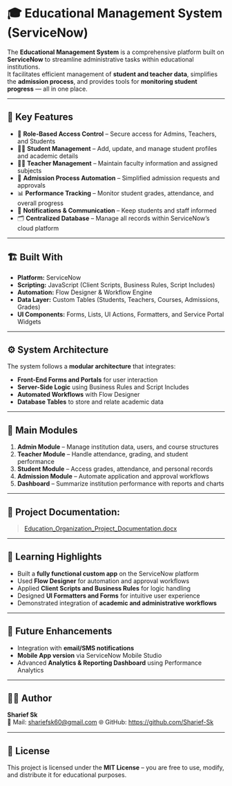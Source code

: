 # 🎓 Educational Management System (ServiceNow)

The **Educational Management System** is a comprehensive platform built on **ServiceNow** to streamline administrative tasks within educational institutions.  
It facilitates efficient management of **student and teacher data**, simplifies the **admission process**, and provides tools for **monitoring student progress** — all in one place.

---

## 🚀 Key Features

- 🔐 **Role-Based Access Control** – Secure access for Admins, Teachers, and Students  
- 🧑‍🎓 **Student Management** – Add, update, and manage student profiles and academic details  
- 👩‍🏫 **Teacher Management** – Maintain faculty information and assigned subjects  
- 📝 **Admission Process Automation** – Simplified admission requests and approvals  
- 📊 **Performance Tracking** – Monitor student grades, attendance, and overall progress  
- 💬 **Notifications & Communication** – Keep students and staff informed  
- 🗂️ **Centralized Database** – Manage all records within ServiceNow’s cloud platform  

---

## 🏗️ Built With

- **Platform:** ServiceNow  
- **Scripting:** JavaScript (Client Scripts, Business Rules, Script Includes)  
- **Automation:** Flow Designer & Workflow Engine  
- **Data Layer:** Custom Tables (Students, Teachers, Courses, Admissions, Grades)  
- **UI Components:** Forms, Lists, UI Actions, Formatters, and Service Portal Widgets  

---

## ⚙️ System Architecture

The system follows a **modular architecture** that integrates:
- **Front-End Forms and Portals** for user interaction  
- **Server-Side Logic** using Business Rules and Script Includes  
- **Automated Workflows** with Flow Designer  
- **Database Tables** to store and relate academic data  

---

## 📂 Main Modules

1. **Admin Module** – Manage institution data, users, and course structures  
2. **Teacher Module** – Handle attendance, grading, and student performance  
3. **Student Module** – Access grades, attendance, and personal records  
4. **Admission Module** – Automate application and approval workflows  
5. **Dashboard** – Summarize institution performance with reports and charts  

---

##  📘 Project Documentation:  
> [Education_Organization_Project_Documentation.docx](https://github.com/user-attachments/files/23002402/Education_Organization_Project_Documentation.docx)


---

## 🧠 Learning Highlights

- Built a **fully functional custom app** on the ServiceNow platform  
- Used **Flow Designer** for automation and approval workflows  
- Applied **Client Scripts and Business Rules** for logic handling  
- Designed **UI Formatters and Forms** for intuitive user experience  
- Demonstrated integration of **academic and administrative workflows**

---

## 🔮 Future Enhancements

- Integration with **email/SMS notifications**  
- **Mobile App version** via ServiceNow Mobile Studio  
- Advanced **Analytics & Reporting Dashboard** using Performance Analytics  

---

## 👨‍💻 Author

**Sharief Sk**  
📧 Mail: shariefsk60@gmail.com
🌐 GitHub: https://github.com/Sharief-Sk

---

## 🪪 License

This project is licensed under the **MIT License** – you are free to use, modify, and distribute it for educational purposes.
